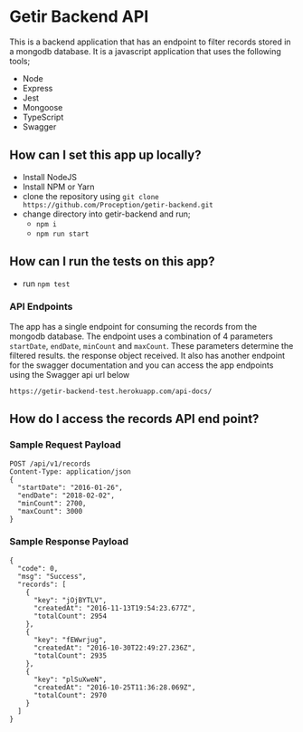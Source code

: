 # Getir Backend API

This is a backend application that has an endpoint to filter records stored in a mongodb database. It is a javascript application that uses the following tools;

- Node
- Express
- Jest
- Mongoose
- TypeScript
- Swagger

## How can I set this app up locally?

- Install NodeJS
- Install NPM or Yarn
- clone the repository using `git clone https://github.com/Proception/getir-backend.git`
- change directory into getir-backend and run;
  - `npm i`
  - `npm run start`

## How can I run the tests on this app?

- run `npm test`

### API Endpoints

The app has a single endpoint for consuming the records from the mongodb database. The endpoint uses a combination of 4 parameters `startDate`, `endDate`, `minCount` and `maxCount`. These parameters determine the filtered results. the response object received. It also has another endpoint for the swagger documentation and you can access the app endpoints using the Swagger api url below

`https://getir-backend-test.herokuapp.com/api-docs/`

## How do I access the records API end point?

### Sample Request Payload
```
POST /api/v1/records
Content-Type: application/json
{
  "startDate": "2016-01-26",
  "endDate": "2018-02-02",
  "minCount": 2700,
  "maxCount": 3000
}
```
### Sample Response Payload
```
{
  "code": 0,
  "msg": "Success",
  "records": [
    {
      "key": "jOjBYTLV",
      "createdAt": "2016-11-13T19:54:23.677Z",
      "totalCount": 2954
    },
    {
      "key": "fEWwrjug",
      "createdAt": "2016-10-30T22:49:27.236Z",
      "totalCount": 2935
    },
    {
      "key": "plSuXweN",
      "createdAt": "2016-10-25T11:36:28.069Z",
      "totalCount": 2970
    }
  ]
}
```

